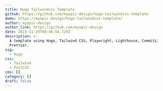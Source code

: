 ```yaml
---
title: Hugo Tailwindcss Template
github: https://github.com/myopic-design/hugo-tailwindcss-template
demo: https://myopic.design/hugo-tailwindcss-template/
author: myopic-design
author_link: https://github.com/myopic-design
date: 2023-11-29T08:44:54.720Z
description: >-
  A template using Hugo, Tailwind CSS, Playwright, Lighthouse, CommitLint, and
  Prettier.
ssg:
  - Hugo
css:
  - Tailwind
  - PostCSS
cms: []
category: []
draft: false
---
```

